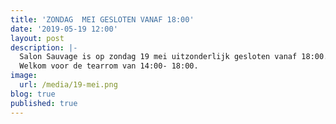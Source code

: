 ```yaml
---
title: 'ZONDAG  MEI GESLOTEN VANAF 18:00'
date: '2019-05-19 12:00'
layout: post
description: |-
  Salon Sauvage is op zondag 19 mei uitzonderlijk gesloten vanaf 18:00.
  Welkom voor de tearrom van 14:00- 18:00.
image:
  url: /media/19-mei.png
blog: true
published: true
---
```


